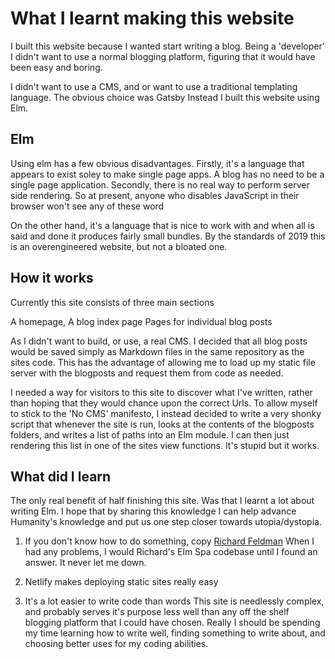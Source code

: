# What I learnt making this website

I built this website because I wanted start writing a blog. Being a
'developer' I didn't want to use a normal blogging platform, figuring that it would
have been easy and boring.

I didn't want to use a CMS, and or want to use a traditional templating
language. The obvious choice was Gatsby Instead I built this website using Elm.

## Elm

Using elm has a few obvious disadvantages. Firstly, it's a language that appears
to exist soley to make single page apps. A blog has no need to be a single page
application. Secondly, there is no real way to perform server side
rendering. So at present, anyone who disables JavaScript in their browser
won't see any of these word

On the other hand, it's a language that is nice to work with and when all
is said and done it produces fairly small bundles. By the standards of 2019 this
is an overengineered website, but not a bloated one.

## How it works

Currently this site consists of three main sections

A homepage,
A blog index page
Pages for individual blog posts

As I didn't want to build, or use, a real CMS. I decided that all blog
posts would be saved simply as Markdown files in the same repository as the
sites code. This has the advantage of allowing me to load up my static file
server with the blogposts and request them from code as needed.

I needed a way for visitors to this site to discover what I've written, rather
than hoping that they would chance upon the correct Urls. To allow myself to
stick to the 'No CMS' manifesto, I instead decided to write a very shonky script
that whenever the site is run, looks at the contents of the blogposts folders,
and writes a list of paths into an Elm module. I can then just rendering this
list in one of the sites view functions. It's stupid but it works.

## What did I learn

The only real benefit of half finishing this site. Was that I learnt a lot about writing Elm.
I hope that by sharing this knowledge I can help advance Humanity's knowledge and put us one
step closer towards utopia/dystopia.

1. If you don't know how to do something, copy [Richard Feldman](https://github.com/rtfeldman/elm-spa-example/)
When I had any problems, I would Richard's Elm Spa codebase until I found an
answer. It never let me down.

2. Netlify makes deploying static sites really easy

3. It's a lot easier to write code than words
This site is needlessly complex, and probably serves it's purpose less
well than any off the shelf blogging platform that I could have chosen. Really I
should be spending my time learning how to write well, finding something to write 
about, and choosing better uses for my coding abilities.

